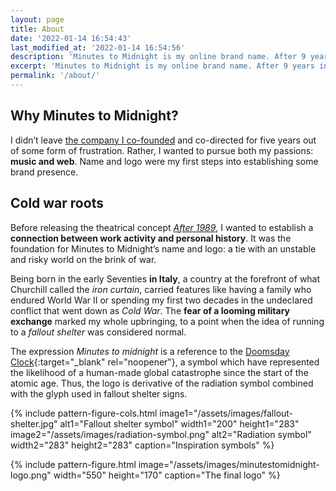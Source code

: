 ```yaml
---
layout: page
title: About
date: '2022-01-14 16:54:43'
last_modified_at: '2022-01-14 16:54:56'
description: 'Minutes to Midnight is my online brand name. After 9 years in the UK, I’m currently freelancing in Milan (Italy). I’ve been keeping a blog since 2002. Find everything through the archive.'
excerpt: 'Minutes to Midnight is my online brand name. After 9 years in the UK, I’m currently freelancing in Milan (Italy). I’ve been keeping a <a href="/blog/">blog</a> since 2002. Check out my <a href="/work/">audio and web work</a>, or find everything through the <a href="/archive/">archive</a>.'
permalink: '/about/'
---
```

## Why Minutes to Midnight?

I didn’t leave [the company I co-founded](https://web.archive.org/web/20180314165034/http://uifarm.co.uk/) and co-directed for five years out of some form of frustration. Rather, I wanted to pursue both my passions: **music and web**. Name and logo were my first steps into establishing some brand presence.

## Cold war roots

Before releasing the theatrical concept [_After 1989_](/work/original-music-productions/after-1989/), I wanted to establish a **connection between work activity and personal history**. It was the foundation for Minutes to Midnight’s name and logo: a tie with an unstable and risky world on the brink of war.

Being born in the early Seventies **in Italy**, a country at the forefront of what Churchill called the _iron curtain_, carried features like having a family who endured World War II or spending my first two decades in the undeclared conflict that went down as _Cold War_. The **fear of a looming military exchange** marked my whole upbringing, to a point when the idea of running to a _fallout shelter_ was considered normal.

The expression _Minutes to midnight_ is a reference to the [Doomsday Clock](https://en.wikipedia.org/wiki/Doomsday_Clock){:target="_blank" rel="noopener"}, a symbol which have represented the likelihood of a human-made global catastrophe since the start of the atomic age. Thus, the logo is derivative of the radiation symbol combined with the glyph used in fallout shelter signs.

{% include pattern-figure-cols.html image1="/assets/images/fallout-shelter.jpg" alt1="Fallout shelter symbol" width1="200" height1="283" image2="/assets/images/radiation-symbol.png" alt2="Radiation symbol" width2="283" height2="283" caption="Inspiration symbols" %}

{% include pattern-figure.html image="/assets/images/minutestomidnight-logo.png" width="550" height="170" caption="The final logo" %}